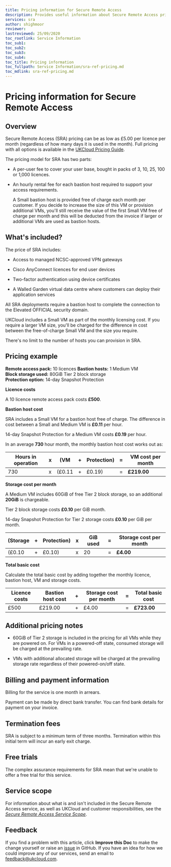 ```yaml
---
title: Pricing information for Secure Remote Access
description: Provides useful information about Secure Remote Access pricing, including pricing examples
services: sra
author: shighmoor
reviewer:
lastreviewed: 25/09/2020
toc_rootlink: Service Information
toc_sub1: 
toc_sub2:
toc_sub3:
toc_sub4:
toc_title: Pricing information
toc_fullpath: Service Information/sra-ref-pricing.md
toc_mdlink: sra-ref-pricing.md
---
```


# Pricing information for Secure Remote Access

## Overview

Secure Remote Access (SRA) pricing can be as low as £5.00 per licence per month (regardless of how many days it is used in the month). Full pricing with all options is available in the [UKCloud Pricing Guide](https://ukcloud.com/pricing-guide).

The pricing model for SRA has two parts:

- A per-user fee to cover your user base, bought in packs of 3, 10, 25, 100 or 1,000 licences.

- An hourly rental fee for each bastion host required to support your access requirements.

    A Small bastion host is provided free of charge each month per customer. If you decide to increase the size of this VM or provision additional VMs, you'll still receive the value of the first Small VM free of charge per month and this will be deducted from the invoice if larger or additional VMs are used as bastion hosts.

## What's included?

The price of SRA includes:

- Access to managed NCSC-approved VPN gateways

- Cisco AnyConnect licences for end user devices

- Two-factor authentication using device certificates

- A Walled Garden virtual data centre where customers can deploy their application services

All SRA deployments require a bastion host to complete the connection to the Elevated OFFICIAL security domain.

UKCloud includes a Small VM as part of the monthly licensing cost. If you require a larger VM size, you'll be charged for the difference in cost between the free-of-charge Small VM and the size you require.

There's no limit to the number of hosts you can provision in SRA.

## Pricing example

**Remote access pack:** 10 licences
**Bastion hosts:** 1 Medium VM<br>
**Block storage used:** 80GiB Tier 2 block storage<br>
**Protection option:** 14-day Snapshot Protection<br>

**Licence costs**

A 10 licence remote access pack costs **£500**.

**Bastion host cost**

SRA includes a Small VM for a bastion host free of charge. The difference in cost between a Small and Medium VM is **£0.11** per hour.

14-day Snapshot Protection for a Medium VM costs **£0.19** per hour.

In an average **730** hour month, the monthly bastion host cost works out as:

Hours in operation | x | (VM     | + | Protection) | = | VM cost per month
-------------------|---|---------|---|-------------|---|------------------
730                | x | (£0.11  | + | £0.19)      | = | **£219.00**

**Storage cost per month**

A Medium VM includes 60GiB of free Tier 2 block storage, so an additional **20GiB** is chargeable.

Tier 2 block storage costs **£0.10** per GiB month.

14-day Snapshot Protection for Tier 2 storage costs **£0.10** per GiB per month.

(Storage | + | Protection) | x | GiB used | = | Storage cost per month
---------|---|-------------|---|----------|---|-----------------------
(£0.10   | + | £0.10)      | x | 20       | = | **£4.00**

**Total basic cost**

Calculate the total basic cost by adding together the monthly licence, bastion host, VM and storage costs.

Licence costs | Bastion host cost | + | Storage cost per month | = | Total basic cost
--------------|-------------------|---|------------------------|---|-----------------
£500          | £219.00           | + | £4.00                  | = | **£723.00**

## Additional pricing notes

- 60GiB of Tier 2 storage is included in the pricing for all VMs while they are powered on. For VMs in a powered-off state, consumed storage will be charged at the prevailing rate.

- VMs with additional allocated storage will be charged at the prevailing storage rate regardless of their powered-on/off state.

## Billing and payment information

Billing for the service is one month in arrears.

Payment can be made by direct bank transfer. You can find bank details for payment on your invoice.

## Termination fees

SRA is subject to a minimum term of three months. Termination within this initial term will incur an early exit charge.

## Free trials

The complex assurance requirements for SRA mean that we're unable to offer a free trial for this service.

## Service scope

For information about what is and isn't included in the Secure Remote Access service, as well as UKCloud and customer responsibilities, see the [*Secure Remote Access Service Scope*](sra-sco.md).

## Feedback

If you find a problem with this article, click **Improve this Doc** to make the change yourself or raise an [issue](https://github.com/UKCloud/documentation/issues) in GitHub. If you have an idea for how we could improve any of our services, send an email to <feedback@ukcloud.com>.
